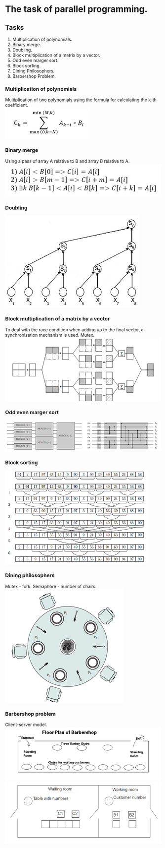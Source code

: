 # The task of parallel programming.
## Tasks
1. Multiplication of polynomials.
2. Binary merge.
3. Doubling.
4. Block multiplication of a matrix by a vector.
5. Odd even marger sort.
6. Block sorting.
7. Dining Philosophers.
8. Barbershop Problem.

### Multiplication of polynomials
Multiplication of two polynomials using the formula for calculating the k-th coefficient.</br>
![](/Polynomials/formula.png)
### Binary merge
Using a pass of array A relative to B and array B relative to A.</br>
![](/BinaryMerge/formula.png)
### Doubling
![](/Doubling/Cascade.jpg)
### Block multiplication of a matrix by a vector
To deal with the race condition when adding up to the final vector, a synchronization mechanism is used. Mutex.</br>
![](/BlockMultiplication/Scheme.png)
### Odd even marger sort
![](/OddEvenMergesort/Mergers.png)
### Block sorting
![](/BlockSort/BlockMergers.png)
### Dining philosophers
Mutex - fork. Semaphore - number of chairs.</br>
![](/DiningPhilosophers/Table.png)
### Barbershop problem
Client-server model.</br>
![](/BarbershopProblem/Barbershop.png)</br>
![](/BarbershopProblem/Model.png)
